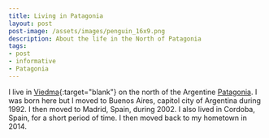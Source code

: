 ```yaml
---
title: Living in Patagonia
layout: post
post-image: /assets/images/penguin_16x9.png
description: About the life in the North of Patagonia
tags:
- post
- informative
- Patagonia
---
```


I live in [Viedma](https://en.wikipedia.org/wiki/Viedma,_R%C3%ADo_Negro){:target="blank"} on the north of the Argentine [Patagonia](https://en.wikipedia.org/wiki/Patagonia). I was born here but I moved to Buenos Aires, capitol city of Argentina during 1992. I then moved to Madrid, Spain, during 2002. I also lived in Cordoba, Spain, for a short period of time. I then moved back to my hometown in 2014.
